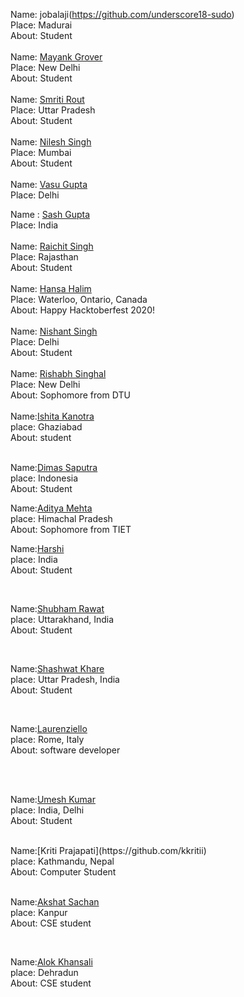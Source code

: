 Name: jobalaji(https://github.com/underscore18-sudo)<br/>
Place: Madurai<br/>
About: Student <br/>
<br/>
Name: [Mayank Grover](https://github.com/MayankG514)<br/>
Place: New Delhi<br/>
About: Student <br/>
<br/>
Name: [Smriti Rout](https://github.com/smriti2311)<br/>
Place: Uttar Pradesh<br/>
About: Student <br/>
<br />
Name: [Nilesh Singh](https://github.com/nileshsingh9495)<br/>
Place: Mumbai<br/>
About: Student <br/>
<br/>
Name: [Vasu Gupta](https://github.com/vasu-gupta)<br/>
Place: Delhi

Name : [Sash Gupta](https://github.com/sashy1212)<br/>
Place: India<br/>
<br/>
Name: [Raichit Singh](https://github.com/Raichu-007)<br/>
Place: Rajasthan<br/>
About: Student <br/>
<br/>
Name: [Hansa Halim](https://github.com/hansahalim)<br/>
Place: Waterloo, Ontario, Canada <br/>
About: Happy Hacktoberfest 2020! <br/>
</br>
Name: [Nishant Singh](https://github.com/GamerNishant)<br/>
Place: Delhi<br/>
About: Student <br/>
</br>
Name: [Rishabh Singhal](https://github.com/rishabh-0904)<br/>
Place: New Delhi<br/>
About: Sophomore from DTU <br/>
</br>
Name:[Ishita Kanotra](https://github.com/ishitakanotra)<br/>
place: Ghaziabad<br/>
About: student<br/>
</br>

Name:[Dimas Saputra](https://github.com/Dimas-Saputra-Me)<br/>
place: Indonesia<br/>
About: Student<br/>

Name:[Aditya Mehta](https://github.com/Aditya-1904)<br/>
place: Himachal Pradesh<br/>
About: Sophomore from TIET<br/>


Name:[Harshi](https://github.com/harshi19)<br/>
place: India<br/>
About: Student<br/>

</br>


Name:[Shubham Rawat](https://github.com/Shubhamrawat5)<br/>
place: Uttarakhand, India<br/>
About: Student<br/>

</br>

Name:[Shashwat Khare](https://github.com/shshwtkhr)<br/>
place: Uttar Pradesh, India<br/>
About: Student<br/>

</br>

Name:[Laurenziello](https://github.com/laurenziello)<br/>
place: Rome, Italy<br/>
About: software developer<br/>

</br>
</br>

Name:[Umesh Kumar](https://github.com/Umesh6361)<br/>
place: India, Delhi<br/>
About: Student<br/>

</br>
Name:[Kriti Prajapati](https://github.com/kkritii)<br/>
place: Kathmandu, Nepal<br/>
About: Computer Student<br/>

</br>

Name:[Akshat Sachan](https://github.com/AkshatSachan)<br/>
place: Kanpur<br/>
About: CSE student<br/>

</br>

Name:[Alok Khansali](https://github.com/TheCodeAlpha26)<br/>
place: Dehradun<br/>
About: CSE student<br/>
